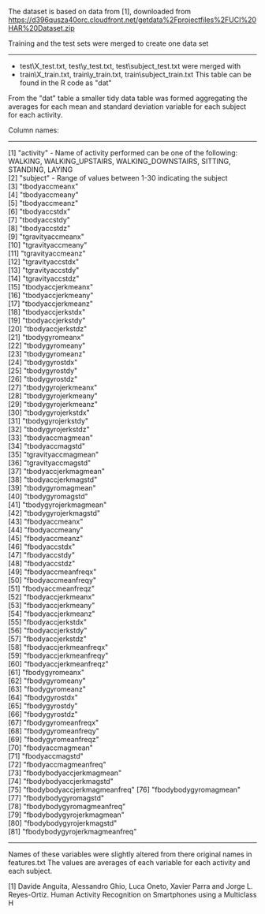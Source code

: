 The dataset is based on data from [1], downloaded from https://d396qusza40orc.cloudfront.net/getdata%2Fprojectfiles%2FUCI%20HAR%20Dataset.zip

Training and the test sets were merged to create one data set
_____________________________________________________________

* test\X_test.txt, test\y_test.txt, test\subject_test.txt were merged with 
* train\X_train.txt, train\y_train.txt, train\subject_train.txt 
This table can be found in the R code as "dat" 

From the "dat" table a smaller tidy data table was formed aggregating the averages for each mean and standard deviation variable for each subject for each activity.

Column names:
_____________

 [1] "activity" - Name of activity performed can be one of the following: WALKING, WALKING_UPSTAIRS, WALKING_DOWNSTAIRS, SITTING, STANDING, LAYING                
 [2] "subject"  - Range of values between 1-30 indicating the subject                    
 [3] "tbodyaccmeanx"               
 [4] "tbodyaccmeany"               
 [5] "tbodyaccmeanz"               
 [6] "tbodyaccstdx"                
 [7] "tbodyaccstdy"                
 [8] "tbodyaccstdz"                
 [9] "tgravityaccmeanx"            
[10] "tgravityaccmeany"            
[11] "tgravityaccmeanz"            
[12] "tgravityaccstdx"             
[13] "tgravityaccstdy"             
[14] "tgravityaccstdz"             
[15] "tbodyaccjerkmeanx"           
[16] "tbodyaccjerkmeany"           
[17] "tbodyaccjerkmeanz"           
[18] "tbodyaccjerkstdx"            
[19] "tbodyaccjerkstdy"            
[20] "tbodyaccjerkstdz"            
[21] "tbodygyromeanx"              
[22] "tbodygyromeany"              
[23] "tbodygyromeanz"              
[24] "tbodygyrostdx"               
[25] "tbodygyrostdy"               
[26] "tbodygyrostdz"               
[27] "tbodygyrojerkmeanx"          
[28] "tbodygyrojerkmeany"          
[29] "tbodygyrojerkmeanz"          
[30] "tbodygyrojerkstdx"           
[31] "tbodygyrojerkstdy"           
[32] "tbodygyrojerkstdz"           
[33] "tbodyaccmagmean"             
[34] "tbodyaccmagstd"              
[35] "tgravityaccmagmean"          
[36] "tgravityaccmagstd"           
[37] "tbodyaccjerkmagmean"         
[38] "tbodyaccjerkmagstd"          
[39] "tbodygyromagmean"            
[40] "tbodygyromagstd"             
[41] "tbodygyrojerkmagmean"        
[42] "tbodygyrojerkmagstd"         
[43] "fbodyaccmeanx"               
[44] "fbodyaccmeany"               
[45] "fbodyaccmeanz"               
[46] "fbodyaccstdx"                
[47] "fbodyaccstdy"                
[48] "fbodyaccstdz"                
[49] "fbodyaccmeanfreqx"           
[50] "fbodyaccmeanfreqy"           
[51] "fbodyaccmeanfreqz"           
[52] "fbodyaccjerkmeanx"           
[53] "fbodyaccjerkmeany"           
[54] "fbodyaccjerkmeanz"           
[55] "fbodyaccjerkstdx"            
[56] "fbodyaccjerkstdy"            
[57] "fbodyaccjerkstdz"            
[58] "fbodyaccjerkmeanfreqx"       
[59] "fbodyaccjerkmeanfreqy"       
[60] "fbodyaccjerkmeanfreqz"       
[61] "fbodygyromeanx"              
[62] "fbodygyromeany"              
[63] "fbodygyromeanz"              
[64] "fbodygyrostdx"               
[65] "fbodygyrostdy"               
[66] "fbodygyrostdz"               
[67] "fbodygyromeanfreqx"          
[68] "fbodygyromeanfreqy"          
[69] "fbodygyromeanfreqz"          
[70] "fbodyaccmagmean"             
[71] "fbodyaccmagstd"              
[72] "fbodyaccmagmeanfreq"         
[73] "fbodybodyaccjerkmagmean"     
[74] "fbodybodyaccjerkmagstd"      
[75] "fbodybodyaccjerkmagmeanfreq" 
[76] "fbodybodygyromagmean"        
[77] "fbodybodygyromagstd"         
[78] "fbodybodygyromagmeanfreq"    
[79] "fbodybodygyrojerkmagmean"    
[80] "fbodybodygyrojerkmagstd"     
[81] "fbodybodygyrojerkmagmeanfreq"

----------------------------------------------------------
Names of these variables were slightly altered from there original names in features.txt
The values are averages of each variable for each activity and each subject.

[1] Davide Anguita, Alessandro Ghio, Luca Oneto, Xavier Parra and Jorge L. Reyes-Ortiz. Human Activity Recognition on Smartphones using a Multiclass H